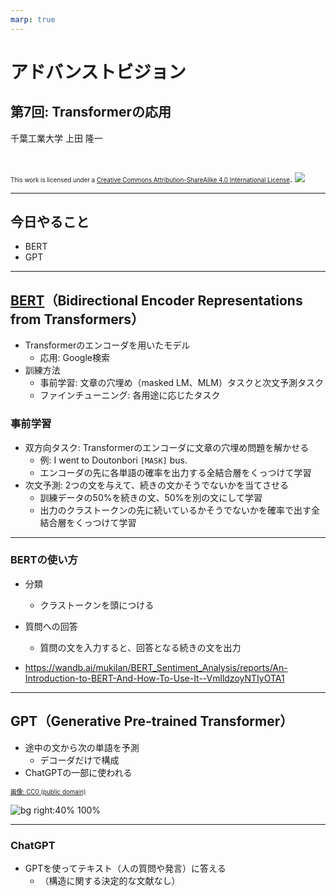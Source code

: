 ```yaml
---
marp: true
---
```


<!-- footer: "アドバンストビジョン第7回" -->

# アドバンストビジョン

## 第7回: Transformerの応用

千葉工業大学 上田 隆一

<br />

<span style="font-size:70%">This work is licensed under a </span>[<span style="font-size:70%">Creative Commons Attribution-ShareAlike 4.0 International License</span>](https://creativecommons.org/licenses/by-sa/4.0/).
![](https://i.creativecommons.org/l/by-sa/4.0/88x31.png)

---

<!-- paginate: true -->

## 今日やること

- BERT
- GPT

---

## [BERT](https://aclanthology.org/N19-1423/)（Bidirectional Encoder Representations from Transformers）

- Transformerのエンコーダを用いたモデル
    - 応用: Google検索
- 訓練方法
    - 事前学習: 文章の穴埋め（masked LM、MLM）タスクと次文予測タスク
    - ファインチューニング: 各用途に応じたタスク


### 事前学習

- 双方向タスク: Transformerのエンコーダに文章の穴埋め問題を解かせる
   - 例: I went to Doutonbori `[MASK]` bus. 
   - エンコーダの先に各単語の確率を出力する全結合層をくっつけて学習
- 次文予測: 2つの文を与えて、続きの文かそうでないかを当てさせる
   - 訓練データの50%を続きの文、50%を別の文にして学習
   - 出力のクラストークンの先に続いているかそうでないかを確率で出す全結合層をくっつけて学習



---

### BERTの使い方

- 分類
    - クラストークンを頭につける
- 質問への回答
    - 質問の文を入力すると、回答となる続きの文を出力

- https://wandb.ai/mukilan/BERT_Sentiment_Analysis/reports/An-Introduction-to-BERT-And-How-To-Use-It--VmlldzoyNTIyOTA1

---

## GPT（Generative Pre-trained Transformer）

- 途中の文から次の単語を予測
    - デコーダだけで構成
- ChatGPTの一部に使われる

[<span style="font-size:70%">画像: CC0 (public domain)</span>](https://commons.wikimedia.org/wiki/File:Full_GPT_architecture.svg)


![bg right:40% 100%](https://upload.wikimedia.org/wikipedia/commons/5/51/Full_GPT_architecture.svg)


---

### ChatGPT

- GPTを使ってテキスト（人の質問や発言）に答える
    - （構造に関する決定的な文献なし）

